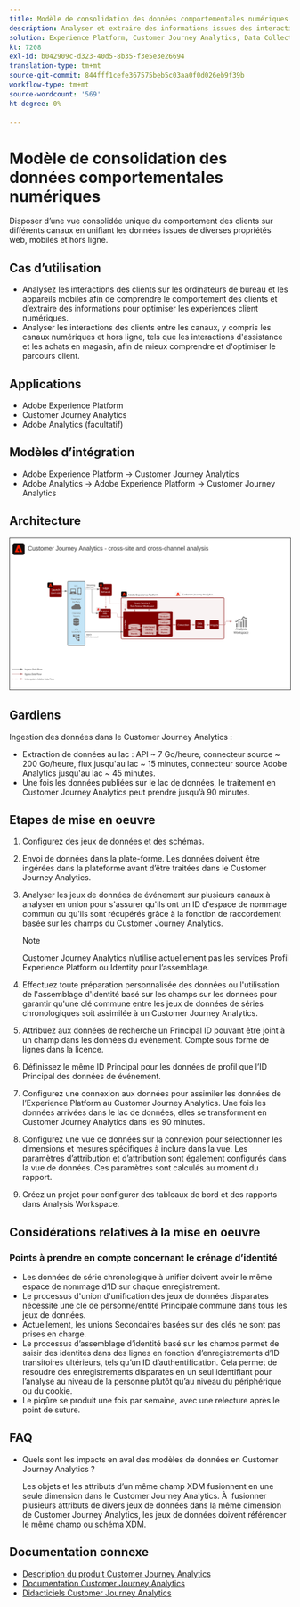 ```yaml
---
title: Modèle de consolidation des données comportementales numériques
description: Analyser et extraire des informations issues des interactions des clients sur l’ensemble du parcours client.
solution: Experience Platform, Customer Journey Analytics, Data Collection
kt: 7208
exl-id: b042909c-d323-40d5-8b35-f3e5e3e26694
translation-type: tm+mt
source-git-commit: 844fff1cefe367575beb5c03aa0f0d026eb9f39b
workflow-type: tm+mt
source-wordcount: '569'
ht-degree: 0%

---
```


# Modèle de consolidation des données comportementales numériques

Disposer d’une vue consolidée unique du comportement des clients sur différents canaux en unifiant les données issues de diverses propriétés web, mobiles et hors ligne.

## Cas d’utilisation

* Analysez les interactions des clients sur les ordinateurs de bureau et les appareils mobiles afin de comprendre le comportement des clients et d’extraire des informations pour optimiser les expériences client numériques.
* Analyser les interactions des clients entre les canaux, y compris les canaux numériques et hors ligne, tels que les interactions d&#39;assistance et les achats en magasin, afin de mieux comprendre et d&#39;optimiser le parcours client. 

## Applications

* Adobe Experience Platform
* Customer Journey Analytics
* Adobe Analytics (facultatif)

## Modèles d’intégration

* Adobe Experience Platform → Customer Journey Analytics
* Adobe Analytics → Adobe Experience Platform → Customer Journey Analytics

## Architecture

<img src="assets/CJA.svg" alt="Architecture de référence du plan directeur Customer Journey Analytics" style="border:1px solid #4a4a4a" />

## Gardiens

Ingestion des données dans le Customer Journey Analytics :

* Extraction de données au lac : API ~ 7 Go/heure, connecteur source ~ 200 Go/heure, flux jusqu&#39;au lac ~ 15 minutes, connecteur source Adobe Analytics jusqu&#39;au lac ~ 45 minutes.
* Une fois les données publiées sur le lac de données, le traitement en Customer Journey Analytics peut prendre jusqu’à 90 minutes.

## Etapes de mise en oeuvre

1. Configurez des jeux de données et des schémas.
1. Envoi de données dans la plate-forme.
Les données doivent être ingérées dans la plateforme avant d’être traitées dans le Customer Journey Analytics.
1. Analyser les jeux de données de événement sur plusieurs canaux à analyser en union pour s&#39;assurer qu&#39;ils ont un ID d&#39;espace de nommage commun ou qu&#39;ils sont récupérés grâce à la fonction de raccordement basée sur les champs du Customer Journey Analytics. 

   >[!NOTE]
   >
   >Customer Journey Analytics n’utilise actuellement pas les services Profil Experience Platform ou Identity pour l’assemblage.

1. Effectuez toute préparation personnalisée des données ou l&#39;utilisation de l&#39;assemblage d&#39;identité basé sur les champs sur les données pour garantir qu&#39;une clé commune entre les jeux de données de séries chronologiques soit assimilée à un Customer Journey Analytics.
1. Attribuez aux données de recherche un Principal ID pouvant être joint à un champ dans les données du événement. Compte sous forme de lignes dans la licence.
1. Définissez le même ID Principal pour les données de profil que l’ID Principal des données de événement.
1. Configurez une connexion aux données pour assimiler les données de l’Experience Platform au Customer Journey Analytics. Une fois les données arrivées dans le lac de données, elles se transforment en Customer Journey Analytics dans les 90 minutes.
1. Configurez une vue de données sur la connexion pour sélectionner les dimensions et mesures spécifiques à inclure dans la vue. Les paramètres d’attribution et d’attribution sont également configurés dans la vue de données. Ces paramètres sont calculés au moment du rapport.
1. Créez un projet pour configurer des tableaux de bord et des rapports dans Analysis Workspace.

## Considérations relatives à la mise en oeuvre

### Points à prendre en compte concernant le crénage d’identité

* Les données de série chronologique à unifier doivent avoir le même espace de nommage d’ID sur chaque enregistrement.
* Le processus d&#39;union d&#39;unification des jeux de données disparates nécessite une clé de personne/entité Principale commune dans tous les jeux de données.
* Actuellement, les unions Secondaires basées sur des clés ne sont pas prises en charge.
* Le processus d’assemblage d’identité basé sur les champs permet de saisir des identités dans des lignes en fonction d’enregistrements d’ID transitoires ultérieurs, tels qu’un ID d’authentification. Cela permet de résoudre des enregistrements disparates en un seul identifiant pour l’analyse au niveau de la personne plutôt qu’au niveau du périphérique ou du cookie.
* Le piqûre se produit une fois par semaine, avec une relecture après le point de suture.

## FAQ

* Quels sont les impacts en aval des modèles de données en Customer Journey Analytics ?

   Les objets et les attributs d’un même champ XDM fusionnent en une seule dimension dans le Customer Journey Analytics. À  fusionner plusieurs attributs de divers jeux de données dans la même dimension de Customer Journey Analytics, les jeux de données doivent référencer le même champ ou schéma XDM.

## Documentation connexe

* [Description du produit Customer Journey Analytics](https://helpx.adobe.com/legal/product-descriptions/customer-journey-analytics.html)
* [Documentation Customer Journey Analytics](https://experienceleague.adobe.com/docs/customer-journey-analytics.html)
* [Didacticiels Customer Journey Analytics](https://experienceleague.adobe.com/docs/customer-journey-analytics-learn/tutorials/overview.html)
